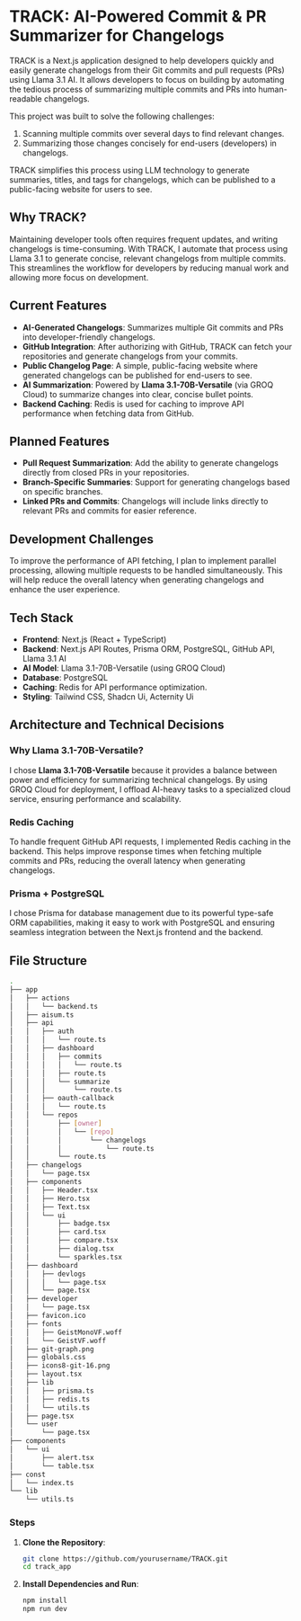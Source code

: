 # TRACK: AI-Powered Commit & PR Summarizer for Changelogs

TRACK is a Next.js application designed to help developers quickly and easily generate changelogs from their Git commits and pull requests (PRs) using Llama 3.1 AI. It allows developers to focus on building by automating the tedious process of summarizing multiple commits and PRs into human-readable changelogs.

This project was built to solve the following challenges:
1. Scanning multiple commits over several days to find relevant changes.
2. Summarizing those changes concisely for end-users (developers) in changelogs.

TRACK simplifies this process using LLM technology to generate summaries, titles, and tags for changelogs, which can be published to a public-facing website for users to see.

## Why TRACK?
Maintaining developer tools often requires frequent updates, and writing changelogs is time-consuming. With TRACK, I automate that process using Llama 3.1 to generate concise, relevant changelogs from multiple commits. This streamlines the workflow for developers by reducing manual work and allowing more focus on development.

## Current Features

- **AI-Generated Changelogs**: Summarizes multiple Git commits and PRs into developer-friendly changelogs.
- **GitHub Integration**: After authorizing with GitHub, TRACK can fetch your repositories and generate changelogs from your commits.
- **Public Changelog Page**: A simple, public-facing website where generated changelogs can be published for end-users to see.
- **AI Summarization**: Powered by **Llama 3.1-70B-Versatile** (via GROQ Cloud) to summarize changes into clear, concise bullet points.
- **Backend Caching**: Redis is used for caching to improve API performance when fetching data from GitHub.

## Planned Features

- **Pull Request Summarization**: Add the ability to generate changelogs directly from closed PRs in your repositories.
- **Branch-Specific Summaries**: Support for generating changelogs based on specific branches.
- **Linked PRs and Commits**: Changelogs will include links directly to relevant PRs and commits for easier reference.

## Development Challenges

To improve the performance of API fetching, I plan to implement parallel processing, allowing multiple requests to be handled simultaneously. This will help reduce the overall latency when generating changelogs and enhance the user experience.

## Tech Stack

- **Frontend**: Next.js (React + TypeScript)
- **Backend**: Next.js API Routes, Prisma ORM, PostgreSQL, GitHub API, Llama 3.1 AI
- **AI Model**: Llama 3.1-70B-Versatile (using GROQ Cloud)
- **Database**: PostgreSQL
- **Caching**: Redis for API performance optimization.
- **Styling**: Tailwind CSS, Shadcn Ui, Acternity Ui

## Architecture and Technical Decisions

### Why Llama 3.1-70B-Versatile?
I chose **Llama 3.1-70B-Versatile** because it provides a balance between power and efficiency for summarizing technical changelogs. By using GROQ Cloud for deployment, I offload AI-heavy tasks to a specialized cloud service, ensuring performance and scalability.

### Redis Caching
To handle frequent GitHub API requests, I implemented Redis caching in the backend. This helps improve response times when fetching multiple commits and PRs, reducing the overall latency when generating changelogs.

### Prisma + PostgreSQL
I chose Prisma for database management due to its powerful type-safe ORM capabilities, making it easy to work with PostgreSQL and ensuring seamless integration between the Next.js frontend and the backend.

## File Structure

```bash
.
├── app
│   ├── actions
│   │   └── backend.ts
│   ├── aisum.ts
│   ├── api
│   │   ├── auth
│   │   │   └── route.ts
│   │   ├── dashboard
│   │   │   ├── commits
│   │   │   │   └── route.ts
│   │   │   ├── route.ts
│   │   │   └── summarize
│   │   │       └── route.ts
│   │   ├── oauth-callback
│   │   │   └── route.ts
│   │   └── repos
│   │       ├── [owner]
│   │       │   └── [repo]
│   │       │       └── changelogs
│   │       │           └── route.ts
│   │       └── route.ts
│   ├── changelogs
│   │   └── page.tsx
│   ├── components
│   │   ├── Header.tsx
│   │   ├── Hero.tsx
│   │   ├── Text.tsx
│   │   └── ui
│   │       ├── badge.tsx
│   │       ├── card.tsx
│   │       ├── compare.tsx
│   │       ├── dialog.tsx
│   │       └── sparkles.tsx
│   ├── dashboard
│   │   ├── devlogs
│   │   │   └── page.tsx
│   │   └── page.tsx
│   ├── developer
│   │   └── page.tsx
│   ├── favicon.ico
│   ├── fonts
│   │   ├── GeistMonoVF.woff
│   │   └── GeistVF.woff
│   ├── git-graph.png
│   ├── globals.css
│   ├── icons8-git-16.png
│   ├── layout.tsx
│   ├── lib
│   │   ├── prisma.ts
│   │   ├── redis.ts
│   │   └── utils.ts
│   ├── page.tsx
│   └── user
│       └── page.tsx
├── components
│   └── ui
│       ├── alert.tsx
│       └── table.tsx
├── const
│   └── index.ts
└── lib
    └── utils.ts
```

### Steps

1. **Clone the Repository**:
   ```bash
   git clone https://github.com/yourusername/TRACK.git
   cd track_app
   ```
2. **Install Dependencies and Run**:
   ```bash
   npm install
   npm run dev
   ```
   
   
   
